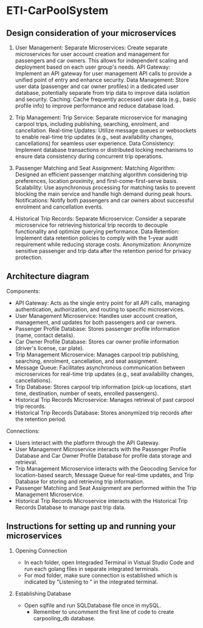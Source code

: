 # ETI-CarPoolSystem
## Design consideration of your microservices
1. User Management:
Separate Microservices: Create separate microservices for user account creation and management for passengers and car owners. This allows for independent scaling and deployment based on each user group's needs.
API Gateway: Implement an API gateway for user management API calls to provide a unified point of entry and enhance security.
Data Management: Store user data (passenger and car owner profiles) in a dedicated user database, potentially separate from trip data to improve data isolation and security.
Caching: Cache frequently accessed user data (e.g., basic profile info) to improve performance and reduce database load.

3. Trip Management:
Trip Service: Separate microservice for managing carpool trips, including publishing, searching, enrolment, and cancellation.
Real-time Updates: Utilize message queues or websockets to enable real-time trip updates (e.g., seat availability changes, cancellations) for seamless user experience.
Data Consistency: Implement database transactions or distributed locking mechanisms to ensure data consistency during concurrent trip operations.

5. Passenger Matching and Seat Assignment:
Matching Algorithm: Designed an efficient passenger matching algorithm considering trip preferences, location proximity, and first-come-first-serve basis.
Scalability: Use asynchronous processing for matching tasks to prevent blocking the main service and handle high demand during peak hours.
Notifications: Notify both passengers and car owners about successful enrolment and cancellation events.

4. Historical Trip Records:
Separate Microservice: Consider a separate microservice for retrieving historical trip records to decouple functionality and optimize querying performance.
Data Retention: Implement data retention policies to comply with the 1-year audit requirement while reducing storage costs.
Anonymization: Anonymize sensitive passenger and trip data after the retention period for privacy protection.

## Architecture diagram 
Components: 
- API Gateway: Acts as the single entry point for all API calls, managing authentication, authorization, and routing to specific microservices.
- User Management Microservice: Handles user account creation, management, and updates for both passengers and car owners.
- Passenger Profile Database: Stores passenger profile information (name, contact details).
- Car Owner Profile Database: Stores car owner profile information (driver's license, car plate).
- Trip Management Microservice: Manages carpool trip publishing, searching, enrolment, cancellation, and seat assignment.
- Message Queue: Facilitates asynchronous communication between microservices for real-time trip updates (e.g., seat availability changes, cancellations).
- Trip Database: Stores carpool trip information (pick-up locations, start time, destination, number of seats, enrolled passengers).
- Historical Trip Records Microservice: Manages retrieval of past carpool trip records.
- Historical Trip Records Database: Stores anonymized trip records after the retention period.
  
Connections:
- Users interact with the platform through the API Gateway.
- User Management Microservice interacts with the Passenger Profile Database and Car Owner Profile Database for profile data storage and retrieval.
- Trip Management Microservice interacts with the Geocoding Service for location-based search, Message Queue for real-time updates, and Trip Database for storing and 
  retrieving trip information.
- Passenger Matching and Seat Assignment are performed within the Trip Management Microservice.
- Historical Trip Records Microservice interacts with the Historical Trip Records Database to manage past trip data.

## Instructions for setting up and running your microservices
1. Opening Connection
   - In each folder, open Integraded Terminal in Vistual Studio Code and run each golang files in separate integrated terminals.
   - For mod folder, make sure connection is established which is indicated by "Listening to <port>" in the integrated terminal.
  
2. Establishing Database
   - Open sqlfile and run SQLDatabase file once in mySQL.
     * Remember to uncomment the first line of code to create carpooling_db database.

